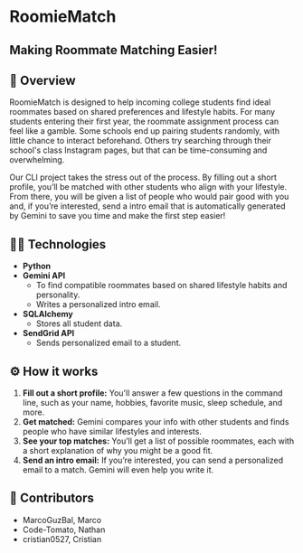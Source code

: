 # RoomieMatch 

## Making Roommate Matching Easier!

## 📌 Overview

RoomieMatch is designed to help incoming college students find ideal roommates based on shared preferences and lifestyle habits. For many students entering their first year, the roommate assignment process can feel like a gamble. Some schools end up pairing students randomly, with little chance to interact beforehand. Others try searching through their school's class Instagram pages, but that can be time-consuming and overwhelming. 

Our CLI project takes the stress out of the process. By filling out a short profile, you’ll be matched with other students who align with your lifestyle. From there, you will be given a list of people who would pair good with you and, if you’re interested, send a intro email that is automatically generated by Gemini to save you time and make the first step easier!

## 🧑‍💻 Technologies
- **Python**
- **Gemini API** 
  - To find compatible roommates based on shared lifestyle habits and personality. 
  - Writes a personalized intro email.
- **SQLAlchemy** 
  - Stores all student data.
- **SendGrid API** 
  - Sends personalized email to a student.

## ⚙️ How it works
1. **Fill out a short profile:**
You'll answer a few questions in the command line, such as your name, hobbies, favorite music, sleep schedule, and more.
2. **Get matched:**
Gemini compares your info with other students and finds people who have similar lifestyles and interests.
3. **See your top matches:**
You’ll get a list of possible roommates, each with a short explanation of why you might be a good fit.
4. **Send an intro email:**
If you’re interested, you can send a personalized email to a match. Gemini will even help you write it.



## 👥 Contributors
- MarcoGuzBal, Marco
- Code-Tomato, Nathan 
- cristian0527, Cristian
